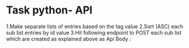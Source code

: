 # Task python- API

1.Make separate lists of entries based on the tag value
2.Sort (ASC) each sub list entries by id value
3.Hit following endpoint to POST each sub list which are created as explained above as Api Body :
